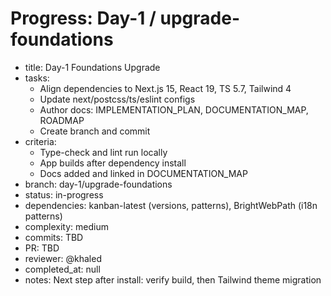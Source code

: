 # Progress: Day-1 / upgrade-foundations

- title: Day-1 Foundations Upgrade
- tasks:
  - Align dependencies to Next.js 15, React 19, TS 5.7, Tailwind 4
  - Update next/postcss/ts/eslint configs
  - Author docs: IMPLEMENTATION_PLAN, DOCUMENTATION_MAP, ROADMAP
  - Create branch and commit
- criteria:
  - Type-check and lint run locally
  - App builds after dependency install
  - Docs added and linked in DOCUMENTATION_MAP
- branch: day-1/upgrade-foundations
- status: in-progress
- dependencies: kanban-latest (versions, patterns), BrightWebPath (i18n patterns)
- complexity: medium
- commits: TBD
- PR: TBD
- reviewer: @khaled
- completed_at: null
- notes: Next step after install: verify build, then Tailwind theme migration
